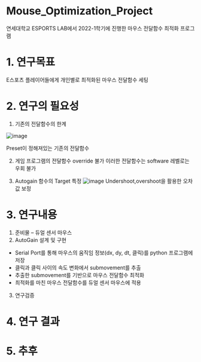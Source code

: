 # Mouse_Optimization_Project
연세대학교 ESPORTS LAB에서 2022-1학기에 진행한 마우스 전달함수 최적화 프로그램

# 1. 연구목표
E스포츠 플레이어들에게 개인별로 최적화된 마우스 전달함수 세팅

# 2. 연구의 필요성
1. 기존의 전달함수의 한계

![image](https://user-images.githubusercontent.com/35508595/174531913-168bf631-dacf-4c28-9684-a2f991aad3d9.png)


Preset이 정해져있는 기존의 전달함수

2. 게임 프로그램의 전달함수 override 불가
이러한 전달함수는 software 레벨로는 우회 불가

3. Autogain 함수의 Target 특정
![image](https://user-images.githubusercontent.com/35508595/174532095-0eb33f8b-1267-4ec8-b787-cafa460d3004.png)
Undershoot,overshoot을 활용한 오차값 보정
    
# 3. 연구내용
1. 준비물 – 듀얼 센서 마우스
2. AutoGain 설계 및 구현
  * Serial Port를 통해 마우스의 움직임 정보(dx, dy, dt, 클릭)를 python 프로그램에 저장
  * 클릭과 클릭 사이의 속도 변화에서 submovement를 추출
  * 추출한 submovement를 기반으로 마우스 전달함수 최적화
  * 최적화를 마친 마우스 전달함수를 듀얼 센서 마우스에 적용
3. 연구검증

# 4. 연구 결과
# 5. 추후 
